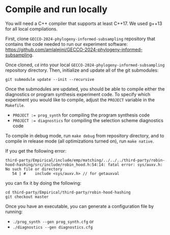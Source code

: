 # Compile and run locally

You will need a C++ compiler that supports at least C++17.
We used g++13 for all local compilations.

First, clone `GECCO-2024-phylogeny-informed-subsampling` repository that contains the code needed to run our experiment software: <https://github.com/amlalejini/GECCO-2024-phylogeny-informed-subsampling>.

Once cloned, `cd` into your local `GECCO-2024-phylogeny-informed-subsampling` repository directory.
Then, initialize and update all of the git submodules:

```
git submodule update --init --recursive
```

Once the submodules are updated, you should be able to compile either the diagnostics or program synthesis experiment code.
To specify which experiment you would like to compile, adjust the `PROJECT` variable in the `Makefile`.

- `PROJECT := prog_synth` for compiling the program synthesis code
- `PROJECT := diagnostics` for compiling the selection scheme diagnostics code

To compile in debug mode, run `make debug` from repository directory, and to compile in release mode (all optimizations turned on), run `make native`.

If you get the following error:

```
third-party/Empirical/include/emp/matching/../../../third-party/robin-hood-hashing/src/include/robin_hood.h:54:14: fatal error: sys/auxv.h: No such file or directory
   54 | #    include <sys/auxv.h> // for getauxval
```

you can fix it by doing the following:

```
cd third-party/Empirical/third-party/robin-hood-hashing
git checkout master
```

Once you have an executable, you can generate a configuration file by running:

- `./prog_synth --gen prog_synth.cfg` or
- `./diagnostics --gen diagnostics.cfg`